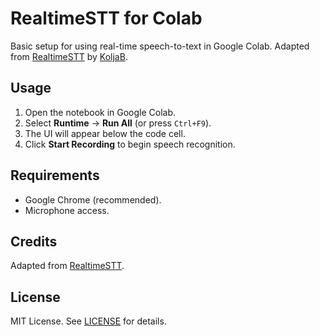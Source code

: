 # RealtimeSTT for Colab

Basic setup for using real-time speech-to-text in Google Colab. Adapted from [RealtimeSTT](https://github.com/KoljaB/RealtimeSTT) by [KoljaB](https://github.com/KoljaB).

## Usage
1. Open the notebook in Google Colab.
2. Select **Runtime** → **Run All** (or press `Ctrl+F9`).
3. The UI will appear below the code cell.
4. Click **Start Recording** to begin speech recognition.

## Requirements
- Google Chrome (recommended).
- Microphone access.

## Credits
Adapted from [RealtimeSTT](https://github.com/KoljaB/RealtimeSTT).

## License
MIT License. See [LICENSE](LICENSE) for details.
